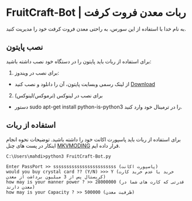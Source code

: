 # FruitCraft-Bot | ربات معدن فروت کرفت
به نام خدا
با استفاده از این سورس، به راحتی معدن فروت کرفت خود را مدیریت کنید.
## نصب پایتون
برای استفاده از ربات باید پایتون را در دستگاه خود نصب داشته باشید:
1. برای نصب در ویندوز:
* از لینک رسمی وبسایت پایتون، آن را دانلود و نصب کنید
[Download](https://www.python.org/downloads/)
2. برای نصب در لینوکس (ترموکس/لینوکس)
- دستور sudo apt-get install python-is-python3 را در ترمینال خود وارد کنید.
## استفاده از ربات
 برای استفاده از ربات باید پاسپورت اکانت خود را داشته باشید. توضیحات نحوه انجام اینکار در پست های چنل [MKVMODING](t.me/mkvmoding) قرار داده ایم.
 ``` 
C:\Users\mahdi>python3 FruitCraft-Bot.py

Enter PassPort >> ssssssssssssssssssssssss (پاسپورت اکانت)
would you buy crystal card ?? (Y/N) >>> Y (خرید یا عدم خرید کارت کریستال پس از 3 میلیون برداشت از معدن)
how may is your manner power ? >> 28000000 (قدرتی که کارت های شما در معدن دارند)
how may is your Capacity ? >> 500000 (ظرفیت معدن)
```

